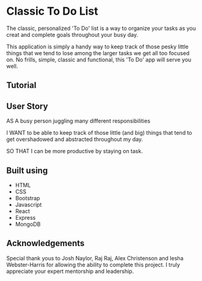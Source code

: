 # Classic To Do List

The classic, personalized 'To Do' list is a way to organize your tasks as you creat and complete goals throughout your busy day.

This application is simply a handy way to keep track of those pesky little things that we tend to lose among the larger tasks we get all too focused on. No frills, simple, classic and functional, this 'To Do' app will serve you well.


## Tutorial
## User Story

AS A busy person juggling many different responsibilities

I WANT to be able to keep track of those little (and big) things that tend to get overshadowed and abstracted throughout my day.

SO THAT I can be more productive by staying on task.

## Built using

* HTML
* CSS
* Bootstrap
* Javascript
* React
* Express
* MongoDB

## Acknowledgements

Special thank yous to Josh Naylor, Raj Raj, Alex Christenson and Iesha Webster-Harris for allowing the ability to complete this project. I truly appreciate your expert mentorship and leadership.
